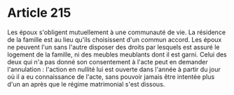 # Article 215

Les époux s'obligent mutuellement à une communauté de vie.   La résidence de la famille est au lieu qu'ils choisissent d'un commun accord.   Les époux ne peuvent l'un sans l'autre disposer des droits par lesquels est assuré le logement de la famille, ni des meubles meublants dont il est garni. Celui des deux qui n'a pas donné son consentement à l'acte peut en demander l'annulation : l'action en nullité lui est ouverte dans l'année à partir du jour où il a eu connaissance de l'acte, sans pouvoir jamais être intentée plus d'un an après que le régime matrimonial s'est dissous.